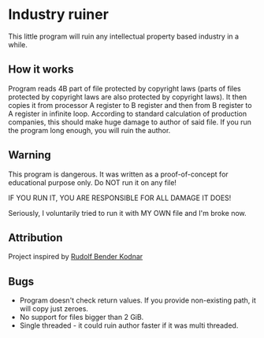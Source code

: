Industry ruiner
===============

This little program will ruin any intellectual property based industry in a while.

How it works
------------

Program reads 4B part of file protected by copyright laws (parts of files protected by copyright laws are also protected by copyright laws). It then copies it from processor A register to B register and then from B register to A register in infinite loop. According to standard calculation of production companies, this should make huge damage to author of said file. If you run the program long enough, you will ruin the author.

Warning
-------

This program is dangerous. It was written as a proof-of-concept for educational purpose only. Do NOT run it on any file!

IF YOU RUN IT, YOU ARE RESPONSIBLE FOR ALL DAMAGE IT DOES!

Seriously, I voluntarily tried to run it with MY OWN file and I'm broke now.

Attribution
-----------

Project inspired by [Rudolf Bender Kodnar](https://www.facebook.com/menejstatu/posts/977903935557603)

Bugs
----

* Program doesn't check return values. If you provide non-existing path, it will copy just zeroes.
* No support for files bigger than 2 GiB.
* Single threaded - it could ruin author faster if it was multi threaded.
